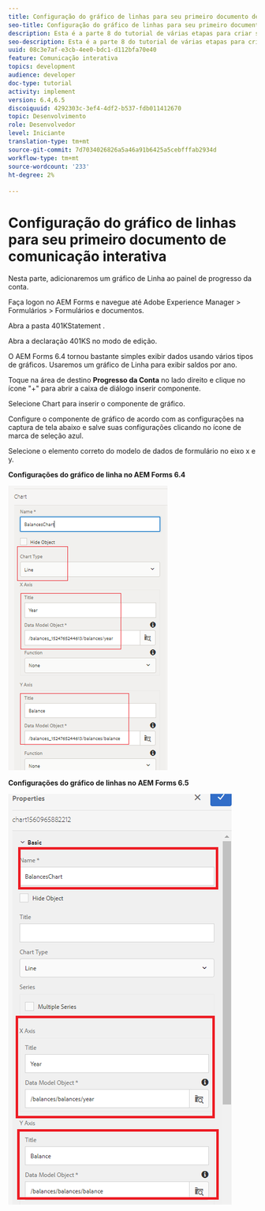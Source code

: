 ```yaml
---
title: Configuração do gráfico de linhas para seu primeiro documento de comunicação interativa
seo-title: Configuração do gráfico de linhas para seu primeiro documento de comunicação interativa
description: Esta é a parte 8 do tutorial de várias etapas para criar seu primeiro documento de comunicações interativas. Nesta parte, adicionaremos um gráfico de Linha ao painel de progresso da conta.
seo-description: Esta é a parte 8 do tutorial de várias etapas para criar seu primeiro documento de comunicações interativas. Nesta parte, adicionaremos um gráfico de Linha ao painel de progresso da conta.
uuid: 08c3e7af-e3cb-4ee0-bdc1-d112bfa70e40
feature: Comunicação interativa
topics: development
audience: developer
doc-type: tutorial
activity: implement
version: 6.4,6.5
discoiquuid: 4292303c-3ef4-4df2-b537-fdb011412670
topic: Desenvolvimento
role: Desenvolvedor
level: Iniciante
translation-type: tm+mt
source-git-commit: 7d7034026826a5a46a91b6425a5cebfffab2934d
workflow-type: tm+mt
source-wordcount: '233'
ht-degree: 2%

---
```



# Configuração do gráfico de linhas para seu primeiro documento de comunicação interativa

Nesta parte, adicionaremos um gráfico de Linha ao painel de progresso da conta.

Faça logon no AEM Forms e navegue até Adobe Experience Manager > Formulários > Formulários e documentos.

Abra a pasta 401KStatement .

Abra a declaração 401KS no modo de edição.

O AEM Forms 6.4 tornou bastante simples exibir dados usando vários tipos de gráficos. Usaremos um gráfico de Linha para exibir saldos por ano.

Toque na área de destino **Progresso da Conta** no lado direito e clique no ícone &quot;+&quot; para abrir a caixa de diálogo inserir componente.

Selecione Chart para inserir o componente de gráfico.

Configure o componente de gráfico de acordo com as configurações na captura de tela abaixo e salve suas configurações clicando no ícone de marca de seleção azul.

Selecione o elemento correto do modelo de dados de formulário no eixo x e y.

**Configurações do gráfico de linha no AEM Forms 6.4**

![linechart64](assets/linechart.png)

**Configurações do gráfico de linhas no AEM Forms 6.5**

![linechart64](assets/linechart65.PNG)


